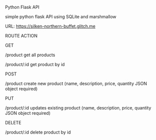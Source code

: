 Python Flask API

simple python flask API using SQLite and marshmallow

URL: https://silken-northern-buffet.glitch.me

ROUTE ACTION

GET

/product get all products

/product/:id get product by id

POST

/product create new product (name, description, price, quantity JSON object required)

PUT

/product/:id updates existing product (name, description, price, quantity JSON object required)

DELETE

/product/:id delete product by id
